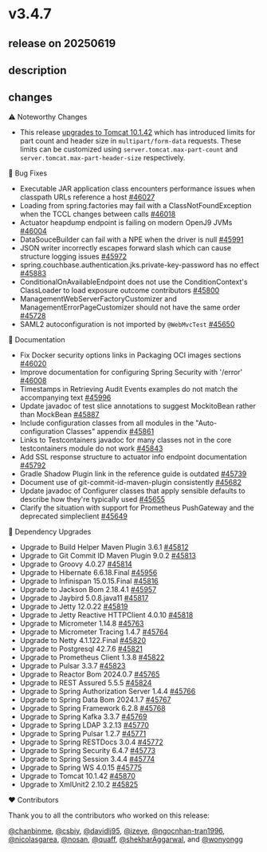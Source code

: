 # v3.4.7

## release on 20250619

## description

## changes

:warning: Noteworthy Changes

* This release <a href="https://github.com/spring-projects/spring-boot/issues/45870" data-hovercard-type="issue" data-hovercard-url="/spring-projects/spring-boot/issues/45870/hovercard">upgrades to Tomcat 10.1.42</a> which has introduced limits for part count and header size in <code>multipart/form-data</code> requests. These limits can be customized using <code>server.tomcat.max-part-count</code> and <code>server.tomcat.max-part-header-size</code> respectively.

🐞 Bug Fixes

* Executable JAR application class encounters performance issues when classpath URLs reference a host <a href="https://github.com/spring-projects/spring-boot/issues/46027" data-hovercard-type="issue" data-hovercard-url="/spring-projects/spring-boot/issues/46027/hovercard">#46027</a>
* Loading from spring.factories may fail with a ClassNotFoundException when the TCCL changes between calls <a href="https://github.com/spring-projects/spring-boot/issues/46018" data-hovercard-type="issue" data-hovercard-url="/spring-projects/spring-boot/issues/46018/hovercard">#46018</a>
* Actuator heapdump endpoint is failing on modern OpenJ9 JVMs <a href="https://github.com/spring-projects/spring-boot/issues/46004" data-hovercard-type="issue" data-hovercard-url="/spring-projects/spring-boot/issues/46004/hovercard">#46004</a>
* DataSouceBuilder can fail with a NPE when the driver is null <a href="https://github.com/spring-projects/spring-boot/issues/45991" data-hovercard-type="issue" data-hovercard-url="/spring-projects/spring-boot/issues/45991/hovercard">#45991</a>
* JSON writer incorrectly escapes forward slash which can cause structure logging issues <a href="https://github.com/spring-projects/spring-boot/issues/45972" data-hovercard-type="issue" data-hovercard-url="/spring-projects/spring-boot/issues/45972/hovercard">#45972</a>
* spring.couchbase.authentication.jks.private-key-password has no effect <a href="https://github.com/spring-projects/spring-boot/issues/45883" data-hovercard-type="issue" data-hovercard-url="/spring-projects/spring-boot/issues/45883/hovercard">#45883</a>
* ConditionalOnAvailableEndpoint does not use the ConditionContext's ClassLoader to load exposure outcome contributors <a href="https://github.com/spring-projects/spring-boot/issues/45800" data-hovercard-type="issue" data-hovercard-url="/spring-projects/spring-boot/issues/45800/hovercard">#45800</a>
* ManagementWebServerFactoryCustomizer and ManagementErrorPageCustomizer should not have the same order <a href="https://github.com/spring-projects/spring-boot/issues/45728" data-hovercard-type="issue" data-hovercard-url="/spring-projects/spring-boot/issues/45728/hovercard">#45728</a>
* SAML2 autoconfiguration is not imported by <code>@WebMvcTest</code> <a href="https://github.com/spring-projects/spring-boot/pull/45650" data-hovercard-type="pull_request" data-hovercard-url="/spring-projects/spring-boot/pull/45650/hovercard">#45650</a>

📔 Documentation

* Fix Docker security options links in Packaging OCI images sections <a href="https://github.com/spring-projects/spring-boot/issues/46020" data-hovercard-type="issue" data-hovercard-url="/spring-projects/spring-boot/issues/46020/hovercard">#46020</a>
* Improve documentation for configuring Spring Security with '/error' <a href="https://github.com/spring-projects/spring-boot/issues/46008" data-hovercard-type="issue" data-hovercard-url="/spring-projects/spring-boot/issues/46008/hovercard">#46008</a>
* Timestamps in Retrieving Audit Events examples do not match the accompanying text <a href="https://github.com/spring-projects/spring-boot/issues/45996" data-hovercard-type="issue" data-hovercard-url="/spring-projects/spring-boot/issues/45996/hovercard">#45996</a>
* Update javadoc of test slice annotations to suggest MockitoBean rather than MockBean <a href="https://github.com/spring-projects/spring-boot/pull/45887" data-hovercard-type="pull_request" data-hovercard-url="/spring-projects/spring-boot/pull/45887/hovercard">#45887</a>
* Include configuration classes from all modules in the "Auto-configuration Classes" appendix <a href="https://github.com/spring-projects/spring-boot/issues/45861" data-hovercard-type="issue" data-hovercard-url="/spring-projects/spring-boot/issues/45861/hovercard">#45861</a>
* Links to Testcontainers javadoc for many classes not in the core testcontainers module do not work <a href="https://github.com/spring-projects/spring-boot/issues/45843" data-hovercard-type="issue" data-hovercard-url="/spring-projects/spring-boot/issues/45843/hovercard">#45843</a>
* Add SSL response structure to actuator info endpoint documentation <a href="https://github.com/spring-projects/spring-boot/pull/45792" data-hovercard-type="pull_request" data-hovercard-url="/spring-projects/spring-boot/pull/45792/hovercard">#45792</a>
* Gradle Shadow Plugin link in the reference guide is outdated <a href="https://github.com/spring-projects/spring-boot/issues/45739" data-hovercard-type="issue" data-hovercard-url="/spring-projects/spring-boot/issues/45739/hovercard">#45739</a>
* Document use of git-commit-id-maven-plugin consistently <a href="https://github.com/spring-projects/spring-boot/issues/45682" data-hovercard-type="issue" data-hovercard-url="/spring-projects/spring-boot/issues/45682/hovercard">#45682</a>
* Update javadoc of Configurer classes that apply sensible defaults to describe how they're typically used <a href="https://github.com/spring-projects/spring-boot/issues/45655" data-hovercard-type="issue" data-hovercard-url="/spring-projects/spring-boot/issues/45655/hovercard">#45655</a>
* Clarify the situation with support for Prometheus PushGateway and the deprecated simpleclient <a href="https://github.com/spring-projects/spring-boot/issues/45649" data-hovercard-type="issue" data-hovercard-url="/spring-projects/spring-boot/issues/45649/hovercard">#45649</a>

🔨 Dependency Upgrades

* Upgrade to Build Helper Maven Plugin 3.6.1 <a href="https://github.com/spring-projects/spring-boot/issues/45812" data-hovercard-type="issue" data-hovercard-url="/spring-projects/spring-boot/issues/45812/hovercard">#45812</a>
* Upgrade to Git Commit ID Maven Plugin 9.0.2 <a href="https://github.com/spring-projects/spring-boot/issues/45813" data-hovercard-type="issue" data-hovercard-url="/spring-projects/spring-boot/issues/45813/hovercard">#45813</a>
* Upgrade to Groovy 4.0.27 <a href="https://github.com/spring-projects/spring-boot/issues/45814" data-hovercard-type="issue" data-hovercard-url="/spring-projects/spring-boot/issues/45814/hovercard">#45814</a>
* Upgrade to Hibernate 6.6.18.Final <a href="https://github.com/spring-projects/spring-boot/issues/45956" data-hovercard-type="issue" data-hovercard-url="/spring-projects/spring-boot/issues/45956/hovercard">#45956</a>
* Upgrade to Infinispan 15.0.15.Final <a href="https://github.com/spring-projects/spring-boot/issues/45816" data-hovercard-type="issue" data-hovercard-url="/spring-projects/spring-boot/issues/45816/hovercard">#45816</a>
* Upgrade to Jackson Bom 2.18.4.1 <a href="https://github.com/spring-projects/spring-boot/issues/45957" data-hovercard-type="issue" data-hovercard-url="/spring-projects/spring-boot/issues/45957/hovercard">#45957</a>
* Upgrade to Jaybird 5.0.8.java11 <a href="https://github.com/spring-projects/spring-boot/issues/45817" data-hovercard-type="issue" data-hovercard-url="/spring-projects/spring-boot/issues/45817/hovercard">#45817</a>
* Upgrade to Jetty 12.0.22 <a href="https://github.com/spring-projects/spring-boot/issues/45819" data-hovercard-type="issue" data-hovercard-url="/spring-projects/spring-boot/issues/45819/hovercard">#45819</a>
* Upgrade to Jetty Reactive HTTPClient 4.0.10 <a href="https://github.com/spring-projects/spring-boot/issues/45818" data-hovercard-type="issue" data-hovercard-url="/spring-projects/spring-boot/issues/45818/hovercard">#45818</a>
* Upgrade to Micrometer 1.14.8 <a href="https://github.com/spring-projects/spring-boot/issues/45763" data-hovercard-type="issue" data-hovercard-url="/spring-projects/spring-boot/issues/45763/hovercard">#45763</a>
* Upgrade to Micrometer Tracing 1.4.7 <a href="https://github.com/spring-projects/spring-boot/issues/45764" data-hovercard-type="issue" data-hovercard-url="/spring-projects/spring-boot/issues/45764/hovercard">#45764</a>
* Upgrade to Netty 4.1.122.Final <a href="https://github.com/spring-projects/spring-boot/issues/45820" data-hovercard-type="issue" data-hovercard-url="/spring-projects/spring-boot/issues/45820/hovercard">#45820</a>
* Upgrade to Postgresql 42.7.6 <a href="https://github.com/spring-projects/spring-boot/issues/45821" data-hovercard-type="issue" data-hovercard-url="/spring-projects/spring-boot/issues/45821/hovercard">#45821</a>
* Upgrade to Prometheus Client 1.3.8 <a href="https://github.com/spring-projects/spring-boot/issues/45822" data-hovercard-type="issue" data-hovercard-url="/spring-projects/spring-boot/issues/45822/hovercard">#45822</a>
* Upgrade to Pulsar 3.3.7 <a href="https://github.com/spring-projects/spring-boot/issues/45823" data-hovercard-type="issue" data-hovercard-url="/spring-projects/spring-boot/issues/45823/hovercard">#45823</a>
* Upgrade to Reactor Bom 2024.0.7 <a href="https://github.com/spring-projects/spring-boot/issues/45765" data-hovercard-type="issue" data-hovercard-url="/spring-projects/spring-boot/issues/45765/hovercard">#45765</a>
* Upgrade to REST Assured 5.5.5 <a href="https://github.com/spring-projects/spring-boot/issues/45824" data-hovercard-type="issue" data-hovercard-url="/spring-projects/spring-boot/issues/45824/hovercard">#45824</a>
* Upgrade to Spring Authorization Server 1.4.4 <a href="https://github.com/spring-projects/spring-boot/issues/45766" data-hovercard-type="issue" data-hovercard-url="/spring-projects/spring-boot/issues/45766/hovercard">#45766</a>
* Upgrade to Spring Data Bom 2024.1.7 <a href="https://github.com/spring-projects/spring-boot/issues/45767" data-hovercard-type="issue" data-hovercard-url="/spring-projects/spring-boot/issues/45767/hovercard">#45767</a>
* Upgrade to Spring Framework 6.2.8 <a href="https://github.com/spring-projects/spring-boot/issues/45768" data-hovercard-type="issue" data-hovercard-url="/spring-projects/spring-boot/issues/45768/hovercard">#45768</a>
* Upgrade to Spring Kafka 3.3.7 <a href="https://github.com/spring-projects/spring-boot/issues/45769" data-hovercard-type="issue" data-hovercard-url="/spring-projects/spring-boot/issues/45769/hovercard">#45769</a>
* Upgrade to Spring LDAP 3.2.13 <a href="https://github.com/spring-projects/spring-boot/issues/45770" data-hovercard-type="issue" data-hovercard-url="/spring-projects/spring-boot/issues/45770/hovercard">#45770</a>
* Upgrade to Spring Pulsar 1.2.7 <a href="https://github.com/spring-projects/spring-boot/issues/45771" data-hovercard-type="issue" data-hovercard-url="/spring-projects/spring-boot/issues/45771/hovercard">#45771</a>
* Upgrade to Spring RESTDocs 3.0.4 <a href="https://github.com/spring-projects/spring-boot/issues/45772" data-hovercard-type="issue" data-hovercard-url="/spring-projects/spring-boot/issues/45772/hovercard">#45772</a>
* Upgrade to Spring Security 6.4.7 <a href="https://github.com/spring-projects/spring-boot/issues/45773" data-hovercard-type="issue" data-hovercard-url="/spring-projects/spring-boot/issues/45773/hovercard">#45773</a>
* Upgrade to Spring Session 3.4.4 <a href="https://github.com/spring-projects/spring-boot/issues/45774" data-hovercard-type="issue" data-hovercard-url="/spring-projects/spring-boot/issues/45774/hovercard">#45774</a>
* Upgrade to Spring WS 4.0.15 <a href="https://github.com/spring-projects/spring-boot/issues/45775" data-hovercard-type="issue" data-hovercard-url="/spring-projects/spring-boot/issues/45775/hovercard">#45775</a>
* Upgrade to Tomcat 10.1.42 <a href="https://github.com/spring-projects/spring-boot/issues/45870" data-hovercard-type="issue" data-hovercard-url="/spring-projects/spring-boot/issues/45870/hovercard">#45870</a>
* Upgrade to XmlUnit2 2.10.2 <a href="https://github.com/spring-projects/spring-boot/issues/45825" data-hovercard-type="issue" data-hovercard-url="/spring-projects/spring-boot/issues/45825/hovercard">#45825</a>

❤️ Contributors

Thank you to all the contributors who worked on this release:

<a class="user-mention notranslate" data-hovercard-type="user" data-hovercard-url="/users/chanbinme/hovercard" data-octo-click="hovercard-link-click" data-octo-dimensions="link_type:self" href="https://github.com/chanbinme">@chanbinme</a>, <a class="user-mention notranslate" data-hovercard-type="user" data-hovercard-url="/users/csbiy/hovercard" data-octo-click="hovercard-link-click" data-octo-dimensions="link_type:self" href="https://github.com/csbiy">@csbiy</a>, <a class="user-mention notranslate" data-hovercard-type="user" data-hovercard-url="/users/davidlj95/hovercard" data-octo-click="hovercard-link-click" data-octo-dimensions="link_type:self" href="https://github.com/davidlj95">@davidlj95</a>, <a class="user-mention notranslate" data-hovercard-type="user" data-hovercard-url="/users/izeye/hovercard" data-octo-click="hovercard-link-click" data-octo-dimensions="link_type:self" href="https://github.com/izeye">@izeye</a>, <a class="user-mention notranslate" data-hovercard-type="user" data-hovercard-url="/users/ngocnhan-tran1996/hovercard" data-octo-click="hovercard-link-click" data-octo-dimensions="link_type:self" href="https://github.com/ngocnhan-tran1996">@ngocnhan-tran1996</a>, <a class="user-mention notranslate" data-hovercard-type="user" data-hovercard-url="/users/nicolasgarea/hovercard" data-octo-click="hovercard-link-click" data-octo-dimensions="link_type:self" href="https://github.com/nicolasgarea">@nicolasgarea</a>, <a class="user-mention notranslate" data-hovercard-type="user" data-hovercard-url="/users/nosan/hovercard" data-octo-click="hovercard-link-click" data-octo-dimensions="link_type:self" href="https://github.com/nosan">@nosan</a>, <a class="user-mention notranslate" data-hovercard-type="user" data-hovercard-url="/users/quaff/hovercard" data-octo-click="hovercard-link-click" data-octo-dimensions="link_type:self" href="https://github.com/quaff">@quaff</a>, <a class="user-mention notranslate" data-hovercard-type="user" data-hovercard-url="/users/shekharAggarwal/hovercard" data-octo-click="hovercard-link-click" data-octo-dimensions="link_type:self" href="https://github.com/shekharAggarwal">@shekharAggarwal</a>, and <a class="user-mention notranslate" data-hovercard-type="user" data-hovercard-url="/users/wonyongg/hovercard" data-octo-click="hovercard-link-click" data-octo-dimensions="link_type:self" href="https://github.com/wonyongg">@wonyongg</a>

